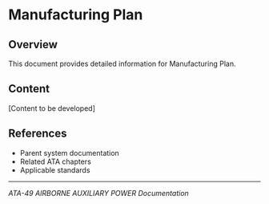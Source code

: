 # Manufacturing Plan

## Overview

This document provides detailed information for Manufacturing Plan.

## Content

[Content to be developed]

## References

- Parent system documentation
- Related ATA chapters
- Applicable standards

---

*ATA-49 AIRBORNE AUXILIARY POWER Documentation*
